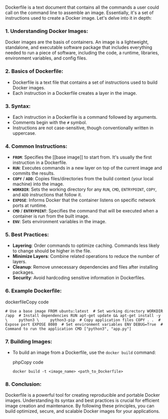 Dockerfile is a text document that contains all the commands a user could call on the command line to assemble an image. Essentially, it's a set of instructions used to create a Docker image. Let's delve into it in depth:

### 1. **Understanding Docker Images:**

Docker images are the basis of containers. An image is a lightweight, standalone, and executable software package that includes everything needed to run a piece of software, including the code, a runtime, libraries, environment variables, and config files.

### 2. **Basics of Dockerfile:**

- Dockerfile is a text file that contains a set of instructions used to build Docker images.
- Each instruction in a Dockerfile creates a layer in the image.

### 3. **Syntax:**

- Each instruction in a Dockerfile is a command followed by arguments.
- Comments begin with the `#` symbol.
- Instructions are not case-sensitive, though conventionally written in uppercase.

### 4. **Common Instructions:**

- **`FROM`**: Specifies the [[base image]] to start from. It's usually the first instruction in a Dockerfile.
- **`RUN`**: Executes commands in a new layer on top of the current image and commits the results.
- **`COPY`** / **`ADD`**: Copies files/directories from the build context (your local machine) into the image.
- **`WORKDIR`**: Sets the working directory for any `RUN`, `CMD`, `ENTRYPOINT`, `COPY`, and `ADD` instructions that follow it.
- **`EXPOSE`**: Informs Docker that the container listens on specific network ports at runtime.
- **`CMD`** / **`ENTRYPOINT`**: Specifies the command that will be executed when a container is run from the built image.
- **`ENV`**: Sets environment variables in the image.

### 5. **Best Practices:**

- **Layering**: Order commands to optimize caching. Commands less likely to change should be higher in the file.
- **Minimize Layers**: Combine related operations to reduce the number of layers.
- **Cleanup**: Remove unnecessary dependencies and files after installing packages.
- **Security**: Avoid hardcoding sensitive information in Dockerfiles.

### 6. **Example Dockerfile:**

dockerfileCopy code

`# Use a base image FROM ubuntu:latest  # Set working directory WORKDIR /app  # Install dependencies RUN apt-get update && apt-get install -y \     python3 \     python3-pip  # Copy application files COPY . .  # Expose port EXPOSE 8080  # Set environment variables ENV DEBUG=True  # Command to run the application CMD ["python3", "app.py"]`

### 7. **Building Images:**

- To build an image from a Dockerfile, use the `docker build` command:
    
    phpCopy code
    
    `docker build -t <image_name> <path_to_Dockerfile>`
    

### 8. **Conclusion:**

Dockerfile is a powerful tool for creating reproducible and portable Docker images. Understanding its syntax and best practices is crucial for efficient image creation and maintenance. By following these principles, you can build optimized, secure, and scalable Docker images for your applications.
